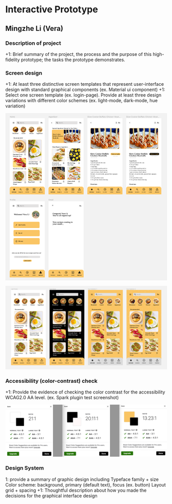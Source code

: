 # Interactive Prototype

## Mingzhe Li (Vera)

### Description of project 

+1: Brief summary of the project, the process and the purpose of this high-fidelity prototype; the tasks the prototype demonstrates.

### Screen design
+1:  At least three distinctive screen templates that represent user-interface design with standard graphical components (ex. Material ui component)
+1: Select one screen template (ex. login-page). Provide at least three design variations with different color schemes (ex. light-mode, dark-mode, hue variation)

![NCOA](./screendesigns.png)

![NCOA](./colorvariations.png)

### Accessibility (color-contrast) check
+1: Provide the evidence of checking the color contrast for the accessibility WCAG2.0 AA level. (ex. Spark plugin test screenshot)

![NCOA](./colorcheck.png)

### Design System
1: provide a summary of graphic design including
Typeface family + size
Color scheme: background, primary (default text), focus (ex. button)
Layout grid + spacing
+1: Thoughtful description about how you made the decisions for the graphical interface design 
